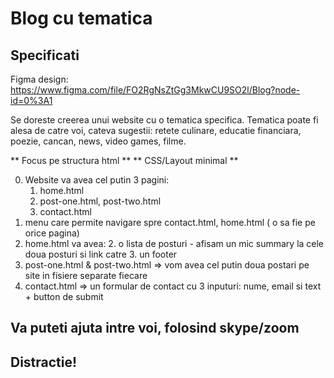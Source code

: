 # Blog cu tematica

## Specificati 

Figma design: https://www.figma.com/file/FO2RgNsZtGg3MkwCU9SO2l/Blog?node-id=0%3A1

Se doreste creerea unui website cu o tematica specifica. 
Tematica poate fi alesa de catre voi, cateva sugestii: retete culinare, educatie financiara, poezie, cancan, news, video games, filme.

** Focus pe structura html **
** CSS/Layout minimal  **

0. Website va avea cel putin 3 pagini:
    1. home.html
    2. post-one.html, post-two.html
    4. contact.html
1. menu care permite navigare spre contact.html, home.html ( o sa fie pe orice pagina)
2. home.html va avea:
    2. o lista de posturi - afisam un mic summary la cele doua posturi si link catre
    3. un footer 
3. post-one.html & post-two.html =>  vom avea cel putin doua postari pe site in fisiere separate fiecare 
4. contact.html => un formular de contact cu 3 inputuri: nume, email si text + button de submit

## Va puteti ajuta intre voi, folosind skype/zoom 
## Distractie!





